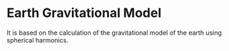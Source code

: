 # Earth Gravitational Model
It is based on the calculation of the gravitational model of the earth using spherical harmonics.
